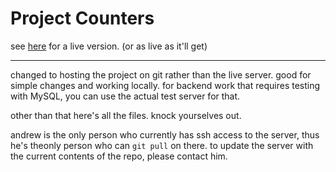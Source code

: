 # Project Counters

see [here](http://aws.azureagst.pw/points/) for a live version. (or as live as it'll get)

---------------------------------------

changed to hosting the project on git rather than the live server. good for simple changes and working locally. for backend work that requires testing with MySQL, you can use the actual test server for that.

other than that here's all the files. knock yourselves out.

andrew is the only person who currently has ssh access to the server, thus he's theonly person who can `git pull` on there. to update the server with the current contents of the repo, please contact him.